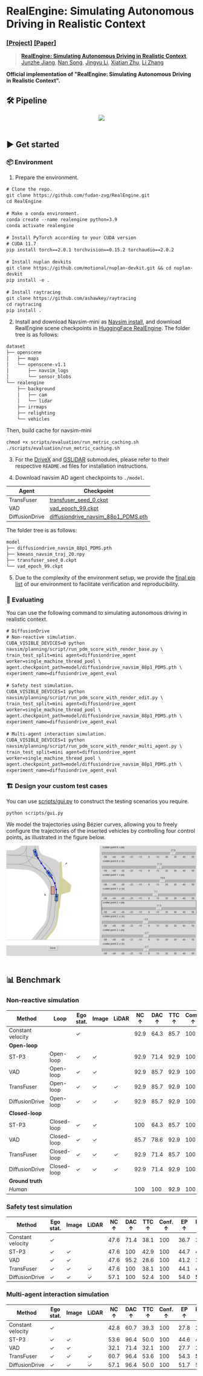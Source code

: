 # RealEngine: Simulating Autonomous Driving in Realistic Context

### [[Project]]() [[Paper]]() 

> [**RealEngine: Simulating Autonomous Driving in Realistic Context**](),            
> [Junzhe Jiang](https://scholar.google.com/citations?user=gnDoDP4AAAAJ), [Nan Song](https://scholar.google.com/citations?user=wLZVtjEAAAAJ), [Jingyu Li](https://github.com/Whale-ice), [Xiatian Zhu](https://xiatian-zhu.github.io/), [Li Zhang](https://lzrobots.github.io) 

**Official implementation of "RealEngine: Simulating Autonomous Driving in Realistic Context".** 

## 🛠️ Pipeline
<div align="center">
  <img src="assets/pipeline.png"/>
</div><br/>

## ▶️ Get started
### 📦 Environment
1. Prepare the environment.
```
# Clone the repo.
git clone https://github.com/fudan-zvg/RealEngine.git
cd RealEngine

# Make a conda environment.
conda create --name realengine python=3.9
conda activate realengine

# Install PyTorch according to your CUDA version
# CUDA 11.7
pip install torch==2.0.1 torchvision==0.15.2 torchaudio==2.0.2

# Install nuplan devkits
git clone https://github.com/motional/nuplan-devkit.git && cd nuplan-devkit
pip install -e .

# Install raytracing
git clone https://github.com/ashawkey/raytracing
cd raytracing
pip install .
```
2. Install and download Navsim-mini as [Navsim install](https://github.com/autonomousvision/navsim/blob/main/docs/install.md), and download RealEngine scene checkpoints in [HuggingFace RealEngine](https://huggingface.co/datasets/selfspin/RealEngine/tree/main/dataset/realengine).
The folder tree is as follows:
```
dataset
├── openscene
│   ├── maps
│   └── openscene-v1.1
│       ├── navsim_logs
│       └── sensor_blobs
└── realengine
    ├── background
    │   ├── cam
    │   └── lidar
    ├── irrmaps
    ├── relighting
    └── vehicles
```
Then, build cache for navsim-mini
```
chmod +x scripts/evaluation/run_metric_caching.sh
./scripts/evaluation/run_metric_caching.sh
```

3. For the [DriveX](submodules/DriveX) and [GSLiDAR](submodules/GSLiDAR) submodules, please refer to their respective `README.md` files for installation instructions.

4. Download navsim AD agent checkpoints to `./model`.

| Agent          | Checkpoint                                                   |
| -------------- | ------------------------------------------------------------ |
| TransFuser     | [transfuser_seed_0.ckpt](https://huggingface.co/autonomousvision/navsim_baselines/tree/main/transfuser) |
| VAD            | [vad_epoch_99.ckpt](https://huggingface.co/datasets/selfspin/RealEngine/tree/main/model) |
| DiffusionDrive | [diffusiondrive_navsim_88p1_PDMS.pth](https://huggingface.co/hustvl/DiffusionDrive/tree/main) |


The folder tree is as follows:
```
model
├── diffusiondrive_navsim_88p1_PDMS.pth
├── kmeans_navsim_traj_20.npy
├── transfuser_seed_0.ckpt
└── vad_epoch_99.ckpt
```

5. Due to the complexity of the environment setup, we provide the [final pip list](docs/final_pip_list.md) of our environment to facilitate verification and reproducibility.
### 🚗 Evaluating
You can use the following command to simulating autonomous driving in realistic context.
```
# DiffusionDrive
# Non-reactive simulation.
CUDA_VISIBLE_DEVICES=0 python navsim/planning/script/run_pdm_score_with_render_base.py \
train_test_split=mini agent=diffusiondrive_agent worker=single_machine_thread_pool \
agent.checkpoint_path=model/diffusiondrive_navsim_88p1_PDMS.pth \
experiment_name=diffusiondrive_agent_eval

# Safety test simulation.
CUDA_VISIBLE_DEVICES=1 python navsim/planning/script/run_pdm_score_with_render_edit.py \
train_test_split=mini agent=diffusiondrive_agent worker=single_machine_thread_pool \
agent.checkpoint_path=model/diffusiondrive_navsim_88p1_PDMS.pth \
experiment_name=diffusiondrive_agent_eval

# Multi-agent interaction simulation.
CUDA_VISIBLE_DEVICES=1 python navsim/planning/script/run_pdm_score_with_render_multi_agent.py \
train_test_split=mini agent=diffusiondrive_agent worker=single_machine_thread_pool \
agent.checkpoint_path=model/diffusiondrive_navsim_88p1_PDMS.pth \
experiment_name=diffusiondrive_agent_eval
```

### 🏗️ Design your custom test cases 
You can use [scripts/gui.py](scripts/gui.py) to construct the testing scenarios you require.
```
python scripts/gui.py
```
We model the trajectories using Bézier curves, allowing you to freely configure the trajectories of the inserted vehicles by controlling four control points, as illustrated in the figure below.
<div align="center">
  <img src="assets/gui.png"/>
</div><br/>

## 📊 Benchmark
### Non-reactive simulation
| Method                  | Loop       | Ego stat. | Image | LiDAR | NC ↑ | DAC ↑ | TTC ↑ | Comf. ↑ | EP ↑ | PDMS ↑ |
|-------------------------|------------|-----------|-------|-------|------|--------|--------|----------|-------|---------|
| Constant velocity  |            | ✓         |       |       | 92.9 | 64.3   | 85.7   | 100      | 29.4  | 46.8    |
| **Open-loop**           |            |           |       |       |      |        |        |          |       |         |
| ST-P3               | Open-loop  | ✓         | ✓     |      | 92.9 | 71.4   | 92.9   | 100      | 46.2  | 59.6    |
| VAD                | Open-loop  | ✓         | ✓     |      | 92.9 | 85.7   | 92.9   | 100      | 48.5  | 66.1    |
| TransFuser          | Open-loop  | ✓         | ✓     | ✓     | 92.9 | 85.7   | 92.9   | 100      | 55.9  | 69.1    |
| DiffusionDrive    | Open-loop  | ✓         | ✓     | ✓     | 92.9 | 85.7   | 92.9   | 100      | 56.7  | **69.5** |
| **Closed-loop**         |            |           |       |       |      |        |        |          |       |         |
| ST-P3            | Closed-loop| ✓         | ✓     |    | 100  | 64.3   | 85.7   | 100      | 35.6  | 47.5    |
| VAD                | Closed-loop| ✓         | ✓     |     | 85.7 | 78.6   | 92.9   | 100      | 34.3  | 53.0    |
| TransFuser         | Closed-loop| ✓         | ✓     | ✓     | 92.9 | 71.4   | 85.7   | 100      | 46.0  | 57.9    |
| DiffusionDrive    | Closed-loop| ✓         | ✓     | ✓     | 92.9 | 71.4   | 92.9   | 100      | 47.1  | **61.3** |
| **Ground truth**         |            |           |       |       |      |        |        |          |       |         |
| *Human*                 |            |           |       |       | 100  | 100    | 92.9   | 100      | 68.3  | 83.8    |

### Safety test simulation
| Method                    | Ego stat. | Image | LiDAR | NC ↑ | DAC ↑ | TTC ↑ | Conf. ↑ | EP ↑ | PDMS ↑ |
|-----------------------|-----------|-------|-------|------|--------|--------|----------|-------|--------|
| Constant velocity             | ✓         |       |       | 47.6 | 71.4   | 38.1   | 100      | 36.7  | 36.3   |
| ST-P3                       | ✓         | ✓     |       | 47.6 | 100    | 42.9   | 100      | 44.7  | 44.4   |
| VAD                        | ✓         | ✓     |       | 47.6 | 95.2   | 28.6   | 100      | 41.2  | 37.0   |
| TransFuser                     | ✓         | ✓     | ✓     | 47.6 | 100    | 38.1   | 100      | 44.1  | 42.2   |
| DiffusionDrive                | ✓         | ✓     | ✓     | 57.1 | 100    | 52.4   | 100      | 54.0  | **53.8** |



### Multi-agent interaction simulation
| Method                    | Ego stat. | Image | LiDAR | NC ↑ | DAC ↑ | TTC ↑ | Conf. ↑ | EP ↑ | PDMS ↑ |
|-----------------------|-----------|-------|-------|------|--------|--------|----------|-------|--------|
| Constant velocity              | ✓         |       |       | 42.8 | 60.7   | 39.3   | 100      | 27.8  | 27.4   |
| ST-P3                        | ✓         | ✓     |       | 53.6 | 96.4   | 50.0   | 100      | 44.6  | 46.3   |
| VAD                          | ✓         | ✓     |       | 32.1 | 71.4   | 32.1   | 100      | 27.7  | 28.8   |
| TransFuser                   | ✓         | ✓     | ✓     | 60.7 | 96.4   | 53.6   | 100      | 54.3  | **55.0** |
| DiffusionDrive          | ✓         | ✓     | ✓     | 57.1 | 96.4   | 50.0   | 100      | 51.7  | 51.9   |